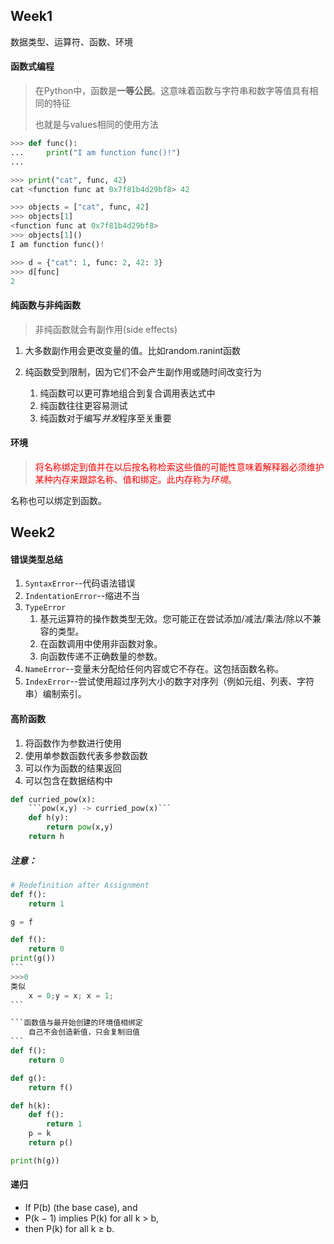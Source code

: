 ## Week1

数据类型、运算符、函数、环境

#### 函数式编程

> 在Python中，函数是**一等公民**。这意味着函数与字符串和数字等值具有相同的特征
>
> 也就是与values相同的使用方法

```python
>>> def func():
...     print("I am function func()!")
...

>>> print("cat", func, 42)
cat <function func at 0x7f81b4d29bf8> 42

>>> objects = ["cat", func, 42]
>>> objects[1]
<function func at 0x7f81b4d29bf8>
>>> objects[1]()
I am function func()!

>>> d = {"cat": 1, func: 2, 42: 3}
>>> d[func]
2
```

#### 纯函数与非纯函数

> 非纯函数就会有副作用(side effects)

1. 大多数副作用会更改变量的值。比如random.ranint函数

2. 纯函数受到限制，因为它们不会产生副作用或随时间改变行为
   1. 纯函数可以更可靠地组合到复合调用表达式中
   2. 纯函数往往更容易测试
   3. 纯函数对于编写*并发*程序至关重要

#### 环境

> <font color='red'>将名称绑定到值并在以后按名称检索这些值的可能性意味着解释器必须维护某种内存来跟踪名称、值和绑定。此内存称为*环境*。</font>

名称也可以绑定到函数。

## Week2

#### 错误类型总结

1. `SyntaxError`--代码语法错误
2. `IndentationError`--缩进不当
3. `TypeError`
   1. 基元运算符的操作数类型无效。您可能正在尝试添加/减法/乘法/除以不兼容的类型。
   2. 在函数调用中使用非函数对象。
   3. 向函数传递不正确数量的参数。
4. `NameError`--变量未分配给任何内容或它不存在。这包括函数名称。
5. `IndexError`--尝试使用超过序列大小的数字对序列（例如元组、列表、字符串）编制索引。

#### 高阶函数

1. 将函数作为参数进行使用
2. 使用单参数函数代表多参数函数
3. 可以作为函数的结果返回
4. 可以包含在数据结构中

```python
def curried_pow(x):
    ```pow(x,y) -> curried_pow(x)```
	def h(y):
        return pow(x,y)
	return h
```

##### 注意：

````python
# Redefinition after Assignment
def f():
	return 1

g = f

def f():
    return 0
print(g())
```
>>>0
类似 
	x = 0;y = x; x = 1;
```
````

````python
```函数值与最开始创建的环境值相绑定
	自己不会创造新值，只会复制旧值
```
def f():
	return 0

def g():
	return f()

def h(k):
	def f():
		return 1
	p = k
	return p()

print(h(g))
````

#### 递归

+  If P(b) (the base case), and
+  P(k − 1) implies P(k) for all k > b,
+  then P(k) for all k ≥ b.